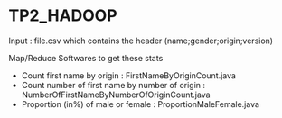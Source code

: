 # TP2_HADOOP

Input : file.csv which contains the header (name;gender;origin;version)

Map/Reduce Softwares to get these stats
- Count first name by origin : FirstNameByOriginCount.java
- Count number of first name by number of origin : NumberOfFirstNameByNumberOfOriginCount.java
- Proportion (in%) of male or female : ProportionMaleFemale.java
